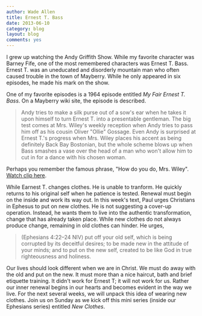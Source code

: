 ```yaml
---
author: Wade Allen
title: Ernest T. Bass
date: 2013-06-10
category: blog
layout: blog
comments: yes
---
```


I grew up watching the Andy Griffith Show. While my favorite character was Barney Fife, one of the most remembered characters was Ernest T. Bass. Ernest T. was an uneducated and disorderly mountain man who often caused trouble in the town of Mayberry. While he only appeared in six episodes, he made his mark on the show. 

One of my favorite episodes is a 1964 episode entitled *My Fair Ernest T. Bass*. On a Mayberry wiki site, the episode is described.

>Andy tries to make a silk purse out of a sow's ear when he takes it upon himself to turn Ernest T. into a presentable gentleman. The big test comes at Mrs. Wiley's weekly reception when Andy tries to pass him off as his cousin Oliver "Ollie" Gossage. Even Andy is surprised at Ernest T.'s progress when Mrs. Wiley places his accent as being definitely Back Bay Bostonian, but the whole scheme blows up when Bass smashes a vase over the head of a man who won't allow him to cut in for a dance with his chosen woman.

Perhaps you remember the famous phrase, "How do you do, Mrs. Wiley". [Watch clip here](http://www.youtube.com/watch?v=ztrLMXY_9TA). 

While Earnest T. changes clothes. He is unable to tranform. He quickly returns to his original self when he patience is tested. Renewal must begin on the inside and work its way out. In this week's text, Paul urges Christians in Ephesus to put on new clothes. He is not suggesting a cover-up operation. Instead, he wants them to live into the authentic transformation, change that has already taken place. While new clothes do not always produce change, remaining in old clothes can hinder. He urges,

>(Ephesians 4:22–24 NIV) put off your old self, which is being corrupted by its deceitful desires; to be made new in the attitude of your minds; and to put on the new self, created to be like God in true righteousness and holiness. 

Our lives should look different when we are in Christ. We must do away with the old and put on the new. It must more than a nice haircut, bath and brief etiquette training. It didn't work for Ernest T; it will not work for us. Rather our inner renewal begins in our hearts and becomes evident in the way we live. For the next several weeks, we will unpack this idea of wearing new clothes. Join us on Sunday as we kick off this mini series (inside our Ephesians series) entitled *New Clothes*.